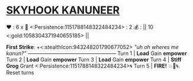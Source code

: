 # [__**SKYHOOK KANUNEER**__](<https://www.youtube.com/watch?v=Y_jlo952yP0>)
❤️ : 6 x :busts_in_silhouette: 
<:Persistence:1151788148322484234> : 2
💰 : || 10 <:gold:1058304371940655185> ||

**First Strike**: +<:stealthIcon:943248201790677052>
*"uh oh wheres me kanun?"*
—————————————————
Turn 1  | **Load** Gain __empower__
Turn 2 | **Load** Gain __empower__
Turn 3 | **Load** Gain __empower__
Turn 4 | **Stiff Grog** Grant <:Persistence:1151788148322484234>🌀
Turn 5 | **FIRE!** 💥🎯🌀. Reset turns